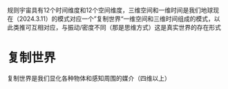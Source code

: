 规则宇宙具有12个时间维度和12个空间维度，三维空间和一维时间是我们地球现在（2024.3.11）的模式对应一个”复制世界“一维空间和三维时间组成的模式，以此类推可互相对应，与振动/密度不同（那是思维方式）这是真实世界的存在形式
# 复制世界
复制世界是我们显化各种物体和感知周围的媒介（四维以上）
